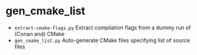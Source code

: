# gen_cmake_list

* `extract-cmake-flags.py` Extract compilation flags from a dummy run of (Conan and) CMake
* `gen_cmake_list.py` Auto-generate CMake files specifying list of source files

